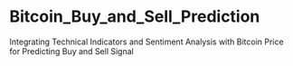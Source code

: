 # Bitcoin_Buy_and_Sell_Prediction
Integrating Technical Indicators and Sentiment Analysis with Bitcoin Price for Predicting Buy and Sell Signal
